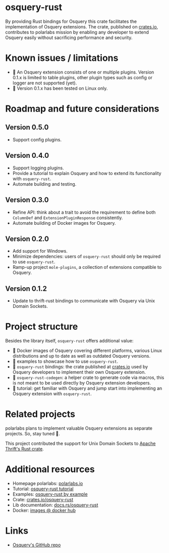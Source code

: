 # osquery-rust

By providing Rust bindings for Osquery this crate facilitates the implementation of Osquery extensions. 
The crate, published on [crates.io](https://crates.io/crates/osquery-rust), contributes to polarlabs mission by enabling any developer 
to extend Osquery easily without sacrificing performance and security.

# Known issues / limitations 
- 🚧 An Osquery extension consists of one or multiple plugins. Version 0.1.x is limited to table plugins, 
  other plugin types such as config or logger are not supported (yet).  
- 🐧 Version 0.1.x has been tested on Linux only.

# Roadmap and future considerations

## Version 0.5.0
- Support config plugins.

## Version 0.4.0
- Support logging plugins.
- Provide a tutorial to explain Osquery and how to extend its functionality with `osquery-rust`.
- Automate building and testing.

## Version 0.3.0
- Refine API: think about a trait to avoid the requirement 
  to define both `ColumnDef` and `ExtensionPluginResponse` consistently.
- Automate building of Docker images for Osquery.

## Version 0.2.0
- Add support for Windows.
- Minimize dependencies: users of `osquery-rust` should only be required to use `osquery-rust`.
- Ramp-up project `mole-plugins`, a collection of extensions compatible to Osquery. 

## Version 0.1.2
- Update to thrift-rust bindings to communicate with Osquery via Unix Domain Sockets.

#  Project structure
Besides the library itself, `osquery-rust` offers additional value:

- 🐋 Docker images of Osquery covering different platforms, various Linux distributions and 
  up to date as well as outdated Osquery versions.  
- 🪺 examples to showcase how to use `osquery-rust`.  
- 🚀 `osquery-rust` bindings: the crate published at [crates.io](https://crates.io/crates/osquery-rust) used by Osquery developers 
  to implement their own Osquery extension.  
- 🧞 `osquery-rust-codegen`: a helper crate to generate code via macros, this is not meant to be used 
  directly by Osquery extension developers.  
- 🦘 tutorial: get familiar with Osquery and jump start into implementing an Osquery extension with `osquery-rust`.  

# Related projects
polarlabs plans to implement valuable Osquery extensions as separate projects. So, stay tuned 🎸.

This project contributed the support for Unix Domain Sockets to [Apache Thrift's Rust crate](https://issues.apache.org/jira/browse/THRIFT-5283).

# Additional resources

- Homepage polarlabs: [polarlabs.io](https://www.polarlabs.io)
- Tutorial: [osquery-rust tutorial](https://github.com/polarlabs/osquery-rust/tree/main/tutorial)
- Examples: [osquery-rust by example](https://github.com/polarlabs/osquery-rust/tree/main/examples)
- Crate: [crates.io/osquery-rust](https://crates.io/crates/osquery-rust)
- Lib documentation: [docs.rs/osquery-rust](https://docs.rs/osquery-rust/)
- Docker: [images @ docker hub](https://hub.docker.com/r/polarlabs/osquery)

# Links

- [Osquery's GitHub repo](https://github.com/osquery/osquery)